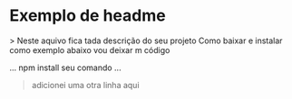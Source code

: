 <h1>Exemplo de headme</h1>
 > Neste aquivo fica tada descrição do seu projeto
 Como baixar e instalar
como exemplo abaixo vou deixar m código

...
npm install seu comando
...

> adicionei uma otra linha aqui


